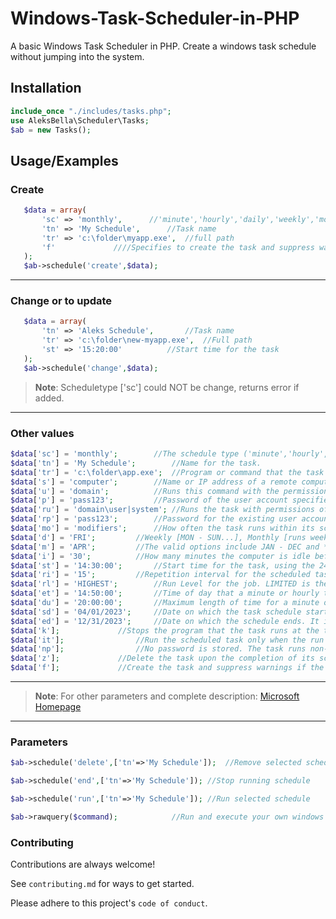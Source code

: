 # Windows-Task-Scheduler-in-PHP
A basic Windows Task Scheduler in PHP. Create a windows task schedule without jumping into the system.

## Installation

```php
include_once "./includes/tasks.php";
use AleksBella\Scheduler\Tasks;
$ab = new Tasks();
```

## Usage/Examples

### Create
 ```php
	$data = array(
		'sc' => 'monthly',		//'minute','hourly','daily','weekly','monthly', etc...
		'tn' => 'My Schedule',		//Task name
		'tr' => 'c:\folder\myapp.exe',	//full path
		'f'				////Specifies to create the task and suppress warnings if the specified task already exists.
	);
	$ab->schedule('create',$data);
```
---
### Change or to update
 ```php
	$data = array(		
		'tn' => 'Aleks Schedule',		//Task name
		'tr' => 'c:\folder\new-myapp.exe',	//Full path
		'st' => '15:20:00'			//Start time for the task
	);
	$ab->schedule('change',$data);
```

>**Note**: Scheduletype ['sc'] could NOT be change, returns error if added.
	
---

### Other values
```php
$data['sc'] = 'monthly';		//The schedule type ('minute','hourly','daily','weekly','monthly', etc...)
$data['tn'] = 'My Schedule';		//Name for the task.
$data['tr'] = 'c:\folder\app.exe';	//Program or command that the task runs.
$data['s'] = 'computer';		//Name or IP address of a remote computer (with or without backslashes). The default is the local computer.
$data['u'] = 'domain';			//Runs this command with the permissions of the specified user account. 
$data['p'] = 'pass123';			//Password of the user account specified in the /u parameter. 
$data['ru'] = 'domain\user|system';	//Runs the task with permissions of the specified user account.
$data['rp'] = 'pass123';		//Password for the existing user account, or the user account specified by the ['ru'] parameter.
$data['mo'] = 'modifiers';		//How often the task runs within its schedule type e.g. 'minute','daily','hourly','monthly','weekly','once', etc...
$data['d'] = 'FRI';			//Weekly [MON - SUN...], Monthly [runs weekly each month by providing a value of FIRST, SECOND, THIRD, FOURTH, LAST].
$data['m'] = 'APR';			//The valid options include JAN - DEC and * (every month).
$data['i'] = '30';			//How many minutes the computer is idle before the task starts. Valid only with an ONIDLE schedule.
$data['st'] = '14:30:00';		//Start time for the task, using the 24-hour time format.
$data['ri'] = '15';			//Repetition interval for the scheduled task.
$data['rl'] = 'HIGHEST';		//Run Level for the job. LIMITED is the default value, HIGHEST for superuser accounts.
$data['et'] = '14:50:00';		//Time of day that a minute or hourly task schedule ends in 24 hour format.
$data['du'] = '20:00:00';		//Maximum length of time for a minute or hourly schedule in 24-hour format. Works with MINUTE & HOURLY schedule.
$data['sd'] = '04/01/2023';		//Date on which the task schedule starts. (Format: Mm/dd/YYYY)
$data['ed'] = '12/31/2023';		//Date on which the schedule ends. It isn't valid in a ONCE, ONSTART, ONLOGON, or ONIDLE schedule.
$data['k'];				//Stops the program that the task runs at the time specified by ['et'] or ['du'].
$data['it'];				//Run the scheduled task only when the run as user (the user account under which the task runs) is logged on. 
$data['np'];				//No password is stored. The task runs non-interactively as the given user. Only local resources are available.
$data['z'];				//Delete the task upon the completion of its schedule.
$data['f'];				//Create the task and suppress warnings if the specified task already exists.
```	

---

>**Note**: For other parameters and complete description: [Microsoft Homepage](https://learn.microsoft.com/en-us/windows-server/administration/windows-commands/schtasks-create)

---

### Parameters
```php
$ab->schedule('delete',['tn'=>'My Schedule']);	//Remove selected schedule

$ab->schedule('end',['tn'=>'My Schedule']);	//Stop running schedule

$ab->schedule('run',['tn'=>'My Schedule']);	//Run selected schedule

$ab->rawquery($command);			//Run and execute your own windows command
```

### Contributing

Contributions are always welcome!

See `contributing.md` for ways to get started.

Please adhere to this project's `code of conduct`.
